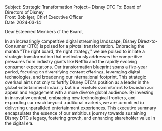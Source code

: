 Subject: Strategic Transformation Project – Disney DTC 
To: Board of Directors of Disney  
From: Bob Iger, Chief Executive Officer  
Date: 2024-03-14 
 
Dear Esteemed Members of the Board, 
 
In an increasingly competitive digital streaming landscape, Disney Direct-to-Consumer (DTC) is poised for a pivotal transformation. Embracing the mantra "The right board, the right strategy," we are poised to initiate a strategic transformation that meticulously addresses the competitive pressures from industry giants like Netflix and the rapidly evolving consumer expectations. Our transformation blueprint spans a five-year period, focusing on diversifying content offerings, leveraging digital technologies, and broadening our international footprint. This strategic overhaul aims not only to fortify Disney DTC's position as a leader in the global entertainment industry but is a resolute commitment to broaden our appeal and engagement with a more diverse global audience. By investing in innovative content, embracing new technological frontiers, and expanding our reach beyond traditional markets, we are committed to delivering unparalleled entertainment experiences. This executive summary encapsulates the essence of our ambitious journey towards sustaining Disney DTC's legacy, fostering growth, and enhancing shareholder value in the digital era.
